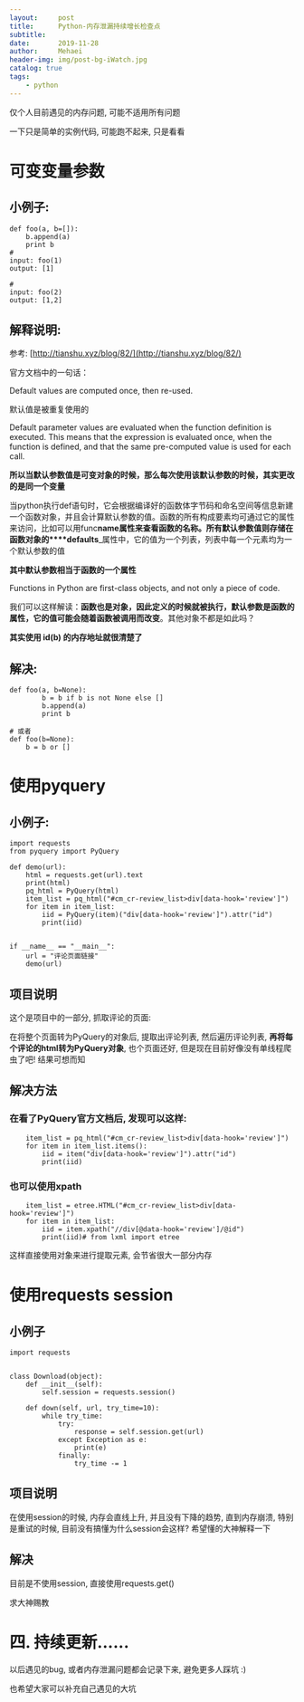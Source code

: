 ```yaml
---
layout:     post
title:      Python-内存泄漏持续增长检查点
subtitle:   
date:       2019-11-28
author:     Mehaei
header-img: img/post-bg-iWatch.jpg
catalog: true
tags:
    - python
---
```

仅个人目前遇见的内存问题, 可能不适用所有问题

一下只是简单的实例代码, 可能跑不起来, 只是看看

# 可变变量参数

## 小例子:

```
def foo(a, b=[]):
    b.append(a)
    print b
# 
input: foo(1)
output: [1]

# 
input: foo(2)
output: [1,2]
```

## 解释说明:

参考: [http://tianshu.xyz/blog/82/](http://tianshu.xyz/blog/82/)

官方文档中的一句话：

> 
Default values are computed once, then re-used.


默认值是被重复使用的

> 
Default parameter values are evaluated when the function definition is executed. This means that the expression is evaluated once, when the function is defined, and that the same pre-computed value is used for each call.


**所以当默认参数值是可变对象的时候，那么每次使用该默认参数的时候，其实更改的是同一个变量**

当python执行def语句时，它会根据编译好的函数体字节码和命名空间等信息新建一个函数对象，并且会计算默认参数的值。函数的所有构成要素均可通过它的属性来访问，比如可以用func**name属性来查看函数的名称。所有默认参数值则存储在函数对象的****defaults**_属性中，它的值为一个列表，列表中每一个元素均为一个默认参数的值

**其中默认参数相当于函数的一个属性**

> 
Functions in Python are first-class objects, and not only a piece of code.


我们可以这样解读：**函数也是对象，因此定义的时候就被执行，默认参数是函数的属性，它的值可能会随着函数被调用而改变**。其他对象不都是如此吗？

**其实使用 id(b) 的内存地址就很清楚了**

## 解决:

```
def foo(a, b=None):
        b = b if b is not None else []
        b.append(a)
        print b

# 或者
def foo(b=None):
    b = b or []
```

# 使用pyquery

## 小例子:

```
import requests
from pyquery import PyQuery

def demo(url):
    html = requests.get(url).text
    print(html)
    pq_html = PyQuery(html)
    item_list = pq_html("#cm_cr-review_list>div[data-hook='review']")
    for item in item_list:
        iid = PyQuery(item)("div[data-hook='review']").attr("id")
        print(iid)


if __name__ == "__main__":
    url = "评论页面链接"
    demo(url)
```

## 项目说明

这个是项目中的一部分, 抓取评论的页面:

在将整个页面转为PyQuery的对象后, 提取出评论列表, 然后遍历评论列表, **再将每个评论的html转为PyQuery对象**, 也个页面还好, 但是现在目前好像没有单线程爬虫了吧! 结果可想而知

## 解决方法

### 在看了PyQuery官方文档后, 发现可以这样:

```
    item_list = pq_html("#cm_cr-review_list>div[data-hook='review']")
    for item in item_list.items():
        iid = item("div[data-hook='review']").attr("id")
        print(iid)
```

### 也可以使用xpath

```
    item_list = etree.HTML("#cm_cr-review_list>div[data-hook='review']")
    for item in item_list:
        iid = item.xpath("//div[@data-hook='review']/@id")
        print(iid)# from lxml import etree
```

这样直接使用对象来进行提取元素, 会节省很大一部分内存

# 使用requests session

## 小例子

```
import requests


class Download(object):
    def __init__(self):
        self.session = requests.session()

    def down(self, url, try_time=10):
        while try_time:
            try:
                response = self.session.get(url)
            except Exception as e:
                print(e)
            finally:
                try_time -= 1
```

## 项目说明

在使用session的时候, 内存会直线上升, 并且没有下降的趋势, 直到内存崩溃, 特别是重试的时候, 目前没有搞懂为什么session会这样? 希望懂的大神解释一下

## 解决

目前是不使用session, 直接使用requests.get()

求大神赐教

# 四. 持续更新......

以后遇见的bug, 或者内存泄漏问题都会记录下来, 避免更多人踩坑 :)

也希望大家可以补充自己遇见的大坑

